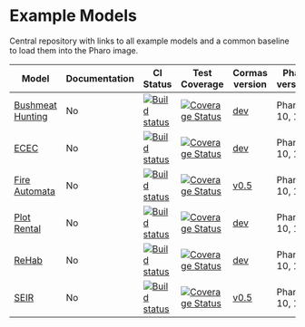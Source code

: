 # Example Models

Central repository with links to all example models and a common baseline to load them into the Pharo image.

| Model | Documentation | CI Status | Test Coverage | Cormas version | Pharo versions |
|---|---|---|---|---|---|
| [Bushmeat Hunting](https://github.com/cormas/bushmeat-hunting-model) | No | [![Build status](https://github.com/cormas/bushmeat-hunting-model/workflows/CI/badge.svg)](https://github.com/cormas/bushmeat-hunting-model/actions/workflows/test.yml) | [![Coverage Status](https://coveralls.io/repos/github/cormas/bushmeat-hunting-model/badge.svg?branch=main)](https://coveralls.io/github/cormas/bushmeat-hunting-model?branch=main) | [dev](https://github.com/cormas/cormas) | Pharo 9, 10, 11 |
| [ECEC](https://github.com/cormas/ecec-model) | No | [![Build status](https://github.com/cormas/ecec-model/workflows/CI/badge.svg)](https://github.com/cormas/ecec-model/actions/workflows/test.yml) | [![Coverage Status](https://coveralls.io/repos/github/cormas/ecec-model/badge.svg?branch=main)](https://coveralls.io/github/cormas/ecec-model?branch=main) | [dev](https://github.com/cormas/cormas) | Pharo 9, 10, 11 |
| [Fire Automata](https://github.com/cormas/fire-automata-model) | No | [![Build status](https://github.com/cormas/fire-automata-model/workflows/CI/badge.svg)](https://github.com/cormas/fire-automata-model/actions/workflows/test.yml) | [![Coverage Status](https://coveralls.io/repos/github/cormas/fire-automata-model/badge.svg?branch=master)](https://coveralls.io/github/cormas/fire-automata-model?branch=master) | [v0.5](https://github.com/cormas/cormas/releases/tag/v0.5) | Pharo 9, 10, 11 |
| [Plot Rental](https://github.com/cormas/plot-rental-model) | No | [![Build status](https://github.com/cormas/plot-rental-model/workflows/CI/badge.svg)](https://github.com/cormas/plot-rental-model/actions/workflows/test.yml) | [![Coverage Status](https://coveralls.io/repos/github/cormas/plot-rental-model/badge.svg?branch=main)](https://coveralls.io/github/cormas/plot-rental-model?branch=main) | [dev](https://github.com/cormas/cormas) | Pharo 9, 10, 11 |
| [ReHab](https://github.com/cormas/rehab-model) | No | [![Build status](https://github.com/cormas/rehab-model/workflows/CI/badge.svg)](https://github.com/cormas/rehab-model/actions/workflows/test.yml) | [![Coverage Status](https://coveralls.io/repos/github/cormas/rehab-model/badge.svg?branch=main)](https://coveralls.io/github/cormas/rehab-model?branch=main) | [dev](https://github.com/cormas/cormas) | Pharo 9, 10, 11 |
| [SEIR](https://github.com/cormas/seir-model) | No | [![Build status](https://github.com/cormas/seir-model/workflows/CI/badge.svg)](https://github.com/cormas/seir-model/actions/workflows/test.yml) | [![Coverage Status](https://coveralls.io/repos/github/cormas/seir-model/badge.svg?branch=master)](https://coveralls.io/github/cormas/seir-model?branch=master) | [v0.5](https://github.com/cormas/cormas/releases/tag/v0.5) | Pharo 9, 10, 11 |

